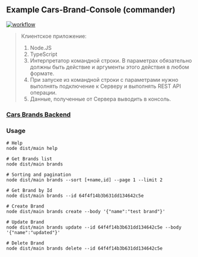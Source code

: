 ## Example Cars-Brand-Console (commander)

[![workflow](https://github.com/mat-twg/example-cars-brands-console/actions/workflows/master.yaml/badge.svg)](https://github.com/mat-twg/example-cars-brands-console/actions/workflows/master.yaml?result=latest)

>Клиентское приложение:
>
>1. Node.JS
>2. TypeScript
>3. Интерпретатор командной строки. В параметрах обязательно должны быть действие и аргументы этого действия в любом
    формате.
>4. При запуске из командной строки с параметрами нужно выполнять подключение к Серверу и выполнять REST API операции.
>5. Данные, полученные от Сервера выводить в консоль.

### [Cars Brands Backend](https://github.com/mat-twg/example-cars-brands)

### Usage 

```shell
# Help
node dist/main help
```

```shell
# Get Brands list
node dist/main brands
```

```shell
# Sorting and pagination
node dist/main brands --sort [+name,id] --page 1 --limit 2
```

```shell
# Get Brand by Id
node dist/main brands --id 64f4f14b3b631dd134642c5e
```

```shell
# Create Brand
node dist/main brands create --body '{"name":"test brand"}'
```

```shell
# Update Brand
node dist/main brands update --id 64f4f14b3b631dd134642c5e --body '{"name":"updated"}'
```

```shell
# Delete Brand
node dist/main brands delete --id 64f4f14b3b631dd134642c5e
```
